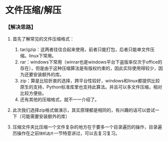 # 文件压缩/解压

### 【解决思路】

1. 首先了解常见的文件压缩格式：

   1. tar/gzip：这两者往往合起来使用，前者只能打包，后者只能单文件压缩。linux下常用。
   2. rar：windows下常用（winrar也是windows平台下盗版率仅次于office的存在），但是由于这种压缩算法是有版权约束的，因此实际使用得较少，因为还要安装额外的库。
   3. zip：算是比较折衷的选择，跨平台性较好，windows和linux都提供比较原生的支持，Python标准库里也支持此算法。并且可以多文件压缩，相对比较方便些。
   4. 还有其他的压缩格式，就不一一介绍了。



2. 此次我们选择zip格式做演示，其实原理都是相同的，有兴趣的话可以尝试一下（可能需要安装额外的库）

3. 压缩文件夹比压缩一个文件复杂的地方在于要多一个目录遍历的操作，目录遍历操作在之前`随机选片`一节特意讲过，可以去复习复习。

   ​

